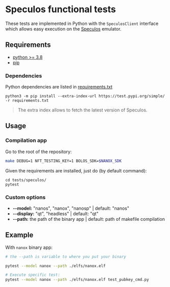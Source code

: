 # Speculos functional tests

These tests are implemented in Python with the `SpeculosClient` interface which allows easy execution on the [Speculos](https://github.com/LedgerHQ/speculos) emulator.

## Requirements

- [python >= 3.8](https://www.python.org/downloads/)
- [pip](https://pip.pypa.io/en/stable/installation/)

### Dependencies
Python dependencies are listed in [requirements.txt](requirements.txt)

```shell
python3 -m pip install --extra-index-url https://test.pypi.org/simple/ -r requirements.txt
```
> The extra index allows to fetch the latest version of Speculos.

## Usage

### Compilation app

Go to the root of the repository:
```sh
make DEBUG=1 NFT_TESTING_KEY=1 BOLOS_SDK=$NANOX_SDK
```

Given the requirements are installed, just do (by default command):

```
cd tests/speculos/
pytest
```

### Custom options
- **--model:**  "nanos", "nanox", "nanosp" | default: "nanos"
- **--display:** "qt", "headless"          | default: "qt"
- **--path:** the path of the binary app   | default: path of makefile compilation

## Example

With `nanox` binary app:
```sh
# the --path is variable to where you put your binary

pytest --model nanox --path ./elfs/nanox.elf

# Execute specific test:
pytest --model nanox --path ./elfs/nanox.elf test_pubkey_cmd.py
```